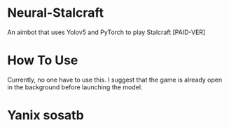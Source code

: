 # Neural-Stalcraft
An aimbot that uses Yolov5 and PyTorch to play Stalcraft [PAID-VER]
# How To Use
Currently, no one have to use this.
I suggest that the game is already open in the background before launching the model.

# Yanix sosatb

